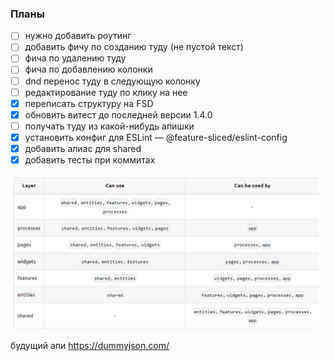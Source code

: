 ### Планы
- [ ] нужно добавить роутинг
- [ ] добавить фичу по созданию туду (не пустой текст)
- [ ] фича по удалению туду 
- [ ] фича по добавлению колонки
- [ ] dnd перенос туду в следующую колонку
- [ ] редактирование туду по клику на нее
- [x] переписать структуру на FSD
- [x] обновить витест до последней версии 1.4.0
- [ ] получать туду из какой-нибудь апишки
- [x] установить конфиг для ESLint — @feature-sliced/eslint-config
- [x] добавить алиас для shared
- [x] добавить тесты при коммитах

![img.png](img.png)

будущий апи https://dummyjson.com/